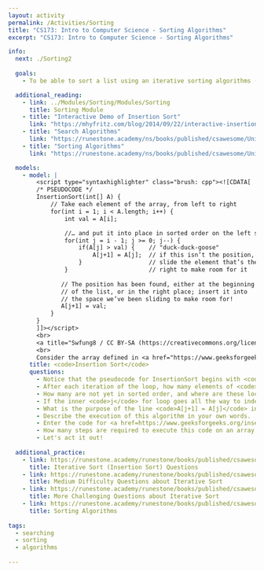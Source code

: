```yaml
---
layout: activity
permalink: /Activities/Sorting
title: "CS173: Intro to Computer Science - Sorting Algorithms"
excerpt: "CS173: Intro to Computer Science - Sorting Algorithms"

info:  
  next: ./Sorting2
  
  goals: 
    - To be able to sort a list using an iterative sorting algorithms (<code>Insertion Sort</code>)

  additional_reading:
    - link: ../Modules/Sorting/Modules/Sorting
      title: Sorting Module
    - title: "Interactive Demo of Insertion Sort"
      link: "https://mhyfritz.com/blog/2014/09/22/interactive-insertion-sort/"    
    - title: "Search Algorithms"
      link: "https://runestone.academy/ns/books/published/csawesome/Unit7-ArrayList/topic-7-5-searching.html"  
    - title: "Sorting Algorithms"
      link: "https://runestone.academy/ns/books/published/csawesome/Unit7-ArrayList/topic-7-6-sorting.html"       

  models:
    - model: |
        <script type="syntaxhighlighter" class="brush: cpp"><![CDATA[        
        /* PSEUDOCODE */
        InsertionSort(int[] A) {
            // Take each element of the array, from left to right
            for(int i = 1; i < A.length; i++) {
                int val = A[i];

                //… and put it into place in sorted order on the left side
                for(int j = i - 1; j >= 0; j--) {
                    if(A[j] > val) {    // "duck-duck-goose" 
                        A[j+1] = A[j];  // if this isn’t the position,
                    }                   // slide the element that’s there 
                }                       // right to make room for it
         
               // The position has been found, either at the beginning 
               // of the list, or in the right place; insert it into
               // the space we’ve been sliding to make room for!
               A[j+1] = val;
            }
        }        
        ]]></script>
        <br>
        <a title="Swfung8 / CC BY-SA (https://creativecommons.org/licenses/by-sa/3.0)" href="https://commons.wikimedia.org/wiki/File:Insertion-sort-example-300px.gif"><img width="256" alt="Insertion-sort-example-300px" src="https://upload.wikimedia.org/wikipedia/commons/0/0f/Insertion-sort-example-300px.gif"></a>
        <br>
        Consider the array defined in <a href="https://www.geeksforgeeks.org/insertion-sort/">this example</a>: [ 4, 3, 2, 10, 12, 1, 5, 6 ]
      title: <code>Insertion Sort</code>
      questions: 
        - Notice that the pseudocode for InsertionSort begins with <code>i = 1</code>, not <code>0</code>.  Why might this be?
        - After each iteration of the loop, how many elements of <code>A</code> are in sorted order?  Where are these elements located?
        - How many are not yet in sorted order, and where are these located?
        - If the inner <code>j</code> for loop goes all the way to index <code>0</code> without finding the key, what do we know about the value we’re inserting in this step?
        - What is the purpose of the line <code>A[j+1] = A[j]</code> inside the inner for loop?
        - Describe the execution of this algorithm in your own words.
        - Enter the code for <a href=https://www.geeksforgeeks.org/insertion-sort/>Insertion Sort</a> into the <a href=https://cscircles.cemc.uwaterloo.ca/java_visualize/#mode=edit>Java Visualizer</a> and execute it step-by-step.  
        - How many steps are required to execute this code on an array of size <code>10</code>?  In other words, how many times is the code inside the inner loop executed?  How does this count relate to the size of the array? 
        - Let's act it out!
        
  additional_practice:
    - link: https://runestone.academy/runestone/books/published/csawesome/Unit7-ArrayList/ssEasyMC.html
      title: Iterative Sort (Insertion Sort) Questions
    - link: https://runestone.academy/runestone/books/published/csawesome/Unit7-ArrayList/ssHardMC.html
      title: Medium Difficulty Questions about Iterative Sort
    - link: https://runestone.academy/runestone/books/published/csawesome/Unit7-ArrayList/ssMedMC.html
      title: More Challenging Questions about Iterative Sort
    - link: https://runestone.academy/runestone/books/published/csawesome/Unit7-ArrayList/topic-7-6-sorting.html
      title: Sorting Algorithms
      
tags:
  - searching
  - sorting
  - algorithms
  
---
```


